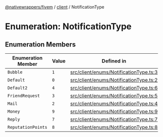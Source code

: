 [@nativewrappers/fivem](../../README.md) / [client](../README.md) / NotificationType

# Enumeration: NotificationType

## Enumeration Members

| Enumeration Member | Value | Defined in |
| ------ | ------ | ------ |
| `Bubble` | `1` | [src/client/enums/NotificationType.ts:3](https://github.com/nativewrappers/fivem/blob/23974f37709c3a4a6a2e52877548e496df556c3f/src/client/enums/NotificationType.ts#L3) |
| `Default` | `0` | [src/client/enums/NotificationType.ts:2](https://github.com/nativewrappers/fivem/blob/23974f37709c3a4a6a2e52877548e496df556c3f/src/client/enums/NotificationType.ts#L2) |
| `Default2` | `4` | [src/client/enums/NotificationType.ts:6](https://github.com/nativewrappers/fivem/blob/23974f37709c3a4a6a2e52877548e496df556c3f/src/client/enums/NotificationType.ts#L6) |
| `FriendRequest` | `3` | [src/client/enums/NotificationType.ts:5](https://github.com/nativewrappers/fivem/blob/23974f37709c3a4a6a2e52877548e496df556c3f/src/client/enums/NotificationType.ts#L5) |
| `Mail` | `2` | [src/client/enums/NotificationType.ts:4](https://github.com/nativewrappers/fivem/blob/23974f37709c3a4a6a2e52877548e496df556c3f/src/client/enums/NotificationType.ts#L4) |
| `Money` | `9` | [src/client/enums/NotificationType.ts:9](https://github.com/nativewrappers/fivem/blob/23974f37709c3a4a6a2e52877548e496df556c3f/src/client/enums/NotificationType.ts#L9) |
| `Reply` | `7` | [src/client/enums/NotificationType.ts:7](https://github.com/nativewrappers/fivem/blob/23974f37709c3a4a6a2e52877548e496df556c3f/src/client/enums/NotificationType.ts#L7) |
| `ReputationPoints` | `8` | [src/client/enums/NotificationType.ts:8](https://github.com/nativewrappers/fivem/blob/23974f37709c3a4a6a2e52877548e496df556c3f/src/client/enums/NotificationType.ts#L8) |
